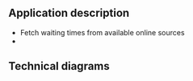
## Application description
* Fetch waiting times from available online sources
*

## Technical diagrams


